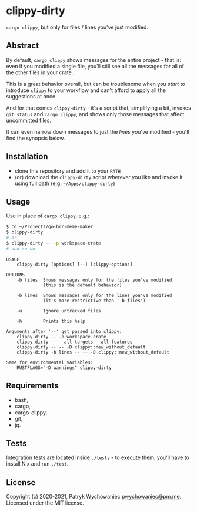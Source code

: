 # clippy-dirty

`cargo clippy`, but only for files / lines you've just modified.

## Abstract

By default, `cargo clippy` shows messages for the entire project - that is: even
if you modified a single file, you'll still see all the messages for all of the
other files in your crate.

This is a great behavior overall, but can be troublesome when you _start_ to
introduce `clippy` to your workflow and can't afford to apply all the
suggestions at once.

And for that comes `clippy-dirty` - it's a script that, simplifying a bit,
invokes `git status` and `cargo clippy`, and shows only those messages that
affect uncommitted files.

It can even narrow down messages to just the _lines_ you've modified - you'll
find the synopsis below.

## Installation

- clone this repository and add it to your `PATH`
- (or) download the `clippy-dirty` script wherever you like and invoke it using full path (e.g. `~/Apps/clippy-dirty`)

## Usage

Use in place of `cargo clippy`, e.g.:

```bash
$ cd ~/Projects/go-brr-meme-maker
$ clippy-dirty
# or
$ clippy-dirty -- -p workspace-crate
# and so on
```

```
USAGE
    clippy-dirty [options] [--] [clippy-options]

OPTIONS
    -b files  Shows messages only for the files you've modified
              (this is the default behavior)

    -b lines  Shows messages only for the lines you've modified
              (it's more restrictive than '-b files')

    -u        Ignore untracked files

    -h        Prints this help

Arguments after '--' get passed into clippy:
    clippy-dirty -- -p workspace-crate
    clippy-dirty -- --all-targets --all-features
    clippy-dirty -- -- -D clippy::new_without_default
    clippy-dirty -b lines -- -- -D clippy::new_without_default

Same for environmental variables:
    RUSTFLAGS="-D warnings" clippy-dirty
```

## Requirements

- bash,
- cargo,
- cargo-clippy,
- git,
- jq.

## Tests

Integration tests are located inside `./tests` - to execute them, you'll have to
install Nix and run `./test`.

## License

Copyright (c) 2020-2021, Patryk Wychowaniec <pwychowaniec@pm.me>.    
Licensed under the MIT license.
